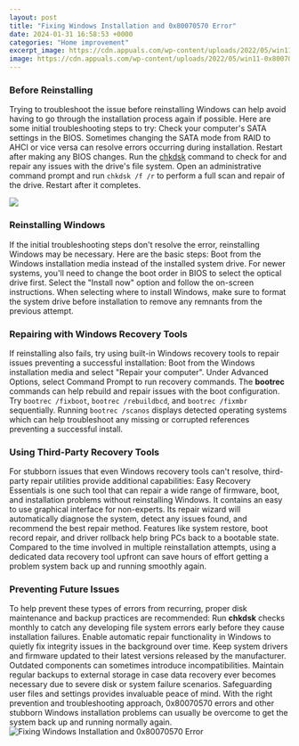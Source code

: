 ```yaml
---
layout: post
title: "Fixing Windows Installation and 0x80070570 Error"
date: 2024-01-31 16:58:53 +0000
categories: "Home improvement"
excerpt_image: https://cdn.appuals.com/wp-content/uploads/2022/05/win11-0x80070570-1-1024x425.png
image: https://cdn.appuals.com/wp-content/uploads/2022/05/win11-0x80070570-1-1024x425.png
---
```


### Before Reinstalling
Trying to troubleshoot the issue before reinstalling Windows can help avoid having to go through the installation process again if possible. Here are some initial troubleshooting steps to try:
Check your computer's SATA settings in the BIOS. Sometimes changing the SATA mode from RAID to AHCI or vice versa can resolve errors occurring during installation. Restart after making any BIOS changes.
Run the [chkdsk](https://store.fi.io.vn/white-poodle-coffee-latte-winter-christmas-dog-mom-holiday-1) command to check for and repair any issues with the drive's file system. Open an administrative command prompt and run `chkdsk /f /r` to perform a full scan and repair of the drive. Restart after it completes.

![](https://www.techolac.com/wp-content/uploads/2020/08/error-0x80070570-1.png)
### Reinstalling Windows
If the initial troubleshooting steps don't resolve the error, reinstalling Windows may be necessary. Here are the basic steps:
Boot from the Windows installation media instead of the installed system drive. For newer systems, you'll need to change the boot order in BIOS to select the optical drive first. 
Select the "Install now" option and follow the on-screen instructions. When selecting where to install Windows, make sure to format the system drive before installation to remove any remnants from the previous attempt.
### Repairing with Windows Recovery Tools
If reinstalling also fails, try using built-in Windows recovery tools to repair issues preventing a successful installation:
Boot from the Windows installation media and select "Repair your computer". Under Advanced Options, select Command Prompt to run recovery commands.
The **bootrec** commands can help rebuild and repair issues with the boot configuration. Try `bootrec /fixboot`, `bootrec /rebuildbcd`, and `bootrec /fixmbr` sequentially. 
Running `bootrec /scanos` displays detected operating systems which can help troubleshoot any missing or corrupted references preventing a successful install.
### Using Third-Party Recovery Tools
For stubborn issues that even Windows recovery tools can't resolve, third-party repair utilities provide additional capabilities:
Easy Recovery Essentials is one such tool that can repair a wide range of firmware, boot, and installation problems without reinstalling Windows. It contains an easy to use graphical interface for non-experts.
Its repair wizard will automatically diagnose the system, detect any issues found, and recommend the best repair method. Features like system restore, boot record repair, and driver rollback help bring PCs back to a bootable state.
Compared to the time involved in multiple reinstallation attempts, using a dedicated data recovery tool upfront can save hours of effort getting a problem system back up and running smoothly again.
### Preventing Future Issues
To help prevent these types of errors from recurring, proper disk maintenance and backup practices are recommended:
Run **chkdsk** checks monthly to catch any developing file system errors early before they cause installation failures. 
Enable automatic repair functionality in Windows to quietly fix integrity issues in the background over time. 
Keep system drivers and firmware updated to their latest versions released by the manufacturer. Outdated components can sometimes introduce incompatibilities.
Maintain regular backups to external storage in case data recovery ever becomes necessary due to severe disk or system failure scenarios. Safeguarding user files and settings provides invaluable peace of mind.
With the right prevention and troubleshooting approach, 0x80070570 errors and other stubborn Windows installation problems can usually be overcome to get the system back up and running normally again.
![Fixing Windows Installation and 0x80070570 Error](https://cdn.appuals.com/wp-content/uploads/2022/05/win11-0x80070570-1-1024x425.png)